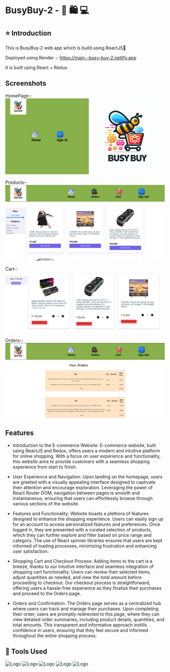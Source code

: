 
# BusyBuy-2 - 🛒 🛍️ 💻
## ⭐ Introduction 

This is BusyBuy-2 web app which is build using ReactJS🚀

Deployed using Render -: https://main--busy-buy-2.netlify.app

It is built using React + Redux.




## Screenshots
HomePage-:
![App Screenshot](ScreenShots/Screenshot-2024-04-12-201414.png)

Products-:
![App Screenshot](ScreenShots/Screenshot-2024-04-12%20201505.png)

Cart-:
![App Screenshot](ScreenShots/Screenshot-2024-04-12-201541.png)

Orders-:
![App Screenshot](ScreenShots/Screenshot-2024-04-12-201608.png)



## Features

- Introduction to the E-commerce Website:
E-commerce website, built using ReactJS and Redux, offers users a modern and intuitive platform for online shopping. With a focus on user experience and functionality, this website aims to provide customers with a seamless shopping experience from start to finish. 

- User Experience and Navigation:
Upon landing on the homepage, users are greeted with a visually appealing interface designed to captivate their attention and encourage exploration. Leveraging the power of React Router DOM, navigation between pages is smooth and instantaneous, ensuring that users can effortlessly browse through various sections of the website.

- Features and Functionality:
Website boasts a plethora of features designed to enhance the shopping experience. Users can easily sign up for an account to access personalized features and preferences. Once logged in, they are presented with a curated selection of products, which they can further explore and filter based on price range and category. The use of React spinner libraries ensures that users are kept informed of loading processes, minimizing frustration and enhancing user satisfaction.

- Shopping Cart and Checkout Process:
Adding items to the cart is a breeze, thanks to our intuitive interface and seamless integration of shopping cart functionality. Users can review their selected items, adjust quantities as needed, and view the total amount before proceeding to checkout. Our checkout process is straightforward, offering users a hassle-free experience as they finalize their purchases and proceed to the Orders page.

- Orders and Confirmation:
The Orders page serves as a centralized hub where users can track and manage their purchases. Upon completing their order, users are promptly redirected to this page, where they can view detailed order summaries, including product details, quantities, and total amounts. This transparent and informative approach instills confidence in users, ensuring that they feel secure and informed throughout the entire shopping process.





## 🔨 Tools Used

![Logo](https://camo.githubusercontent.com/e56ca1eaaab376d28db9d2cc5f9b4764d97dfdc52235e5fe96d03f2e63d9550b/68747470733a2f2f7777772e77332e6f72672f68746d6c2f6c6f676f2f646f776e6c6f6164732f48544d4c355f4c6f676f5f3235362e706e67)
![Logo](https://camo.githubusercontent.com/c541c11ce18a7abaf63765b8dbbee0540892a73d54a6eedf616eec2d13937ce3/68747470733a2f2f6c6f676f6469782e636f6d2f6c6f676f2f3437303330392e706e67)
![Logo](https://1000logos.net/wp-content/uploads/2020/09/JavaScript-Logo.png)
![Logo](https://camo.githubusercontent.com/a9a2d6bf2fca57ecf18a1f129bf6079370f1ceacc6997e873f25d1b4396195e9/68747470733a2f2f636f64652e76697375616c73747564696f2e636f6d2f6173736574732f6170706c652d746f7563682d69636f6e2e706e67)
![Logo](https://media.licdn.com/dms/image/D4D12AQHa-uvFqNbRDA/article-cover_image-shrink_600_2000/0/1659628219023?e=2147483647&v=beta&t=GH1KT8h7pwXdu_xXt-76FyVYiYmSy8Y_Vv8Sdf0Q1Ag)



